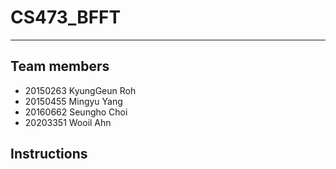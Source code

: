 # CS473_BFFT
------------------------------------------
## Team members  

- 20150263 KyungGeun Roh  
- 20150455 Mingyu Yang  
- 20160662 Seungho Choi  
- 20203351 Wooil Ahn  


## Instructions
